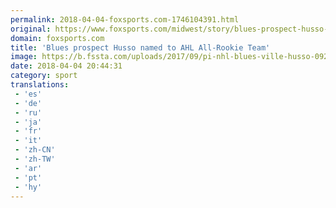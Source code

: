 ```yaml
---
permalink: 2018-04-04-foxsports.com-1746104391.html
original: https://www.foxsports.com/midwest/story/blues-prospect-husso-named-to-ahl-all-rookie-team-040418
domain: foxsports.com
title: 'Blues prospect Husso named to AHL All-Rookie Team'
image: https://b.fssta.com/uploads/2017/09/pi-nhl-blues-ville-husso-092217.vresize.1200.630.high.83.jpg
date: 2018-04-04 20:44:31
category: sport
translations: 
 - 'es'
 - 'de'
 - 'ru'
 - 'ja'
 - 'fr'
 - 'it'
 - 'zh-CN'
 - 'zh-TW'
 - 'ar'
 - 'pt'
 - 'hy'
---
```



